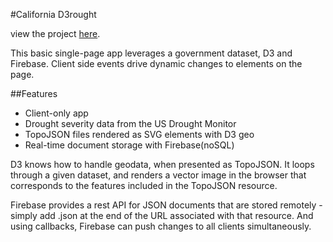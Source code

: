 #California D3rought

view the project [here](http://california-drought.s3-website-us-east-1.amazonaws.com/).

This basic single-page app leverages a government dataset, D3 and Firebase. Client side events drive dynamic changes to elements on the page. 

##Features
* Client-only app
* Drought severity data from the US Drought Monitor
* TopoJSON files rendered as SVG elements with D3 geo
* Real-time document storage with Firebase(noSQL)

D3 knows how to handle geodata, when presented as TopoJSON. It loops through a given dataset, and renders a vector image in the browser that corresponds to the features included in the TopoJSON resource.

Firebase provides a rest API for JSON documents that are stored remotely - simply add .json at the end of the URL associated with that resource. And using callbacks, Firebase can push changes to all clients simultaneously.
